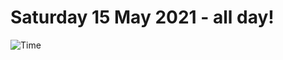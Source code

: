 # Saturday 15 May 2021 - all day!
![Time](https://github.com/rich-ctm/today/workflows/Time/badge.svg)
